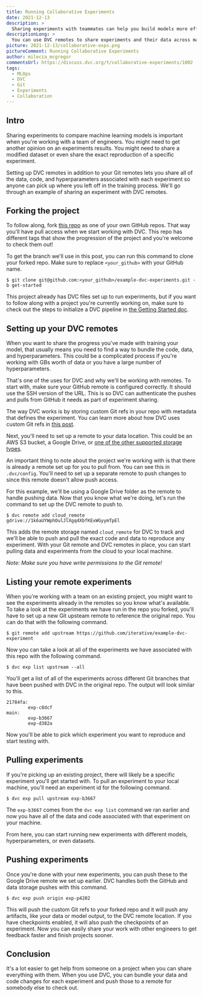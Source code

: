 ```yaml
---
title: Running Collaborative Experiments
date: 2021-12-13
description: >
  Sharing experiments with teammates can help you build models more efficiently.
descriptionLong: >
  You can use DVC remotes to share experiments and their data across machines.
picture: 2021-12-13/collaborative-exps.png
pictureComment: Running Collaborative Experiments
author: milecia_mcgregor
commentsUrl: https://discuss.dvc.org/t/collaborative-experiments/1002
tags:
  - MLOps
  - DVC
  - Git
  - Experiments
  - Collaboration
---
```


## Intro

Sharing experiments to compare machine learning models is important when you're
working with a team of engineers. You might need to get another opinion on an
experiments results. You might need to share a modified dataset or even share
the exact reproduction of a specific experiment.

Setting up DVC remotes in addition to your Git remotes lets you share all of the
data, code, and hyperparameters associated with each experiment so anyone can
pick up where you left off in the training process. We'll go through an example
of sharing an experiment with DVC remotes.

## Forking the project

To follow along, fork
[this repo](https://github.com/iterative/example-dvc-experiments) as one of your
own GitHub repos. That way you'll have pull access when we start working with
DVC. This repo has different tags that show the progression of the project and
you're welcome to check them out!

To get the branch we'll use in this post, you can run this command to clone your
forked repo. Make sure to replace `<your_github>` with your GitHub name.

```dvc
$ git clone git@github.com:<your_github>/example-dvc-experiments.git -b get-started
```

This project already has DVC files set up to run experiments, but if you want to
follow along with a project you're currently working on, make sure to check out
the steps to initialize a DVC pipeline in
[the Getting Started doc](https://dvc.org/doc/start).

## Setting up your DVC remotes

When you want to share the progress you've made with training your model, that
usually means you need to find a way to bundle the code, data, and
hyperparameters. This could be a complicated process if you're working with GBs
worth of data or you have a large number of hyperparameters.

That's one of the uses for DVC and why we'll be working with remotes. To start
with, make sure your GitHub remote is configured correctly. It should use the
SSH version of the URL. This is so DVC can authenticate the pushes and pulls
from GitHub it needs as part of experiment sharing.

The way DVC works is by storing custom Git refs in your repo with metadata that
defines the experiment. You can learn more about how DVC uses custom Git refs in
[this post](https://dvc.org/blog/experiment-refs).

Next, you'll need to set up a remote to your data location. This could be an AWS
S3 bucket, a Google Drive, or
[one of the other supported storage types](https://dvc.org/doc/command-reference/remote/add#supported-storage-types).

An important thing to note about the project we're working with is that there is
already a remote set up for you to pull from. You can see this in `.dvc/config`.
You'll need to set up a separate remote to push changes to since this remote
doesn't allow push access.

For this example, we'll be using a Google Drive folder as the remote to handle
pushing data. Now that you know what we're doing, let's run the command to set
up the DVC remote to push to.

```dvc
$ dvc remote add cloud_remote gdrive://1k6aUYWphOulJlXgq4XbfKExWGyymTpEl
```

This adds the remote storage named `cloud_remote` for DVC to track and we'll be
able to push and pull the exact code and data to reproduce any experiment. With
your Git remote and DVC remotes in place, you can start pulling data and
experiments from the cloud to your local machine.

_Note: Make sure you have write permissions to the Git remote!_

## Listing your remote experiments

When you're working with a team on an existing project, you might want to see
the experiments already in the remotes so you know what's available. To take a
look at the experiments we have run in the repo you forked, you'll have to set
up a new Git upsteam remote to reference the original repo. You can do that with
the following command.

```dvc
$ git remote add upstream https://github.com/iterative/example-dvc-experiment
```

Now you can take a look at all of the experiments we have associated with this
repo with the following command.

```dvc
$ dvc exp list upstream --all
```

You'll get a list of all of the experiments across different Git branches that
have been pushed with DVC in the original repo. The output will look similar to
this.

```dvc
21784fa:
        exp-c8dcf
main:
        exp-b3667
        exp-d382a
```

Now you'll be able to pick which experiment you want to reproduce and start
testing with.

## Pulling experiments

If you're picking up an existing project, there will likely be a specific
experiment you'll get started with. To pull an experiment to your local machine,
you'll need an experiment id for the following command.

```dvc
$ dvc exp pull upstream exp-b3667
```

The `exp-b3667` comes from the `dvc exp list` command we ran earlier and now you
have all of the data and code associated with that experiment on your machine.

From here, you can start running new experiments with different models,
hyperparameters, or even datasets.

## Pushing experiments

Once you're done with your new experiments, you can push these to the Google
Drive remote we set up earlier. DVC handles both the GitHub and data storage
pushes with this command.

```dvc
$ dvc exp push origin exp-p4202
```

This will push the custom Git refs to your forked repo and it will push any
artifacts, like your data or model output, to the DVC remote location. If you
have checkpoints enabled, it will also push the checkpoints of an experiment.
Now you can easily share your work with other engineers to get feedback faster
and finish projects sooner.

## Conclusion

It's a lot easier to get help from someone on a project when you can share
everything with them. When you use DVC, you can bundle your data and code
changes for each experiment and push those to a remote for somebody else to
check out.
